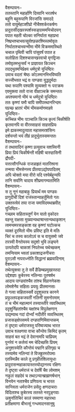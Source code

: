 वैशम्पायनः-  
ततस्तानि महार्हाणि दिव्यानि भरतर्षभ  
बहूनि बहुरूपाणि विरजांसि समाददे  
ततो वायुर्महाञ्शीघ्रो नीचैश्शर्करकर्षणः  
प्रादुरासीद्खरस्पर्शस्सङ्ग्राममभिचोदयन्  
पपात महती चोल्का सनिर्घाता महाप्रभा  
निष्प्रभश्चाभवत्सूर्यश्छन्नरश्मिस्तमोवृतः  
निर्घाताश्चाभवन्भीमा भीमे विक्रममास्थिते  
चचाल पृथिवी चापि पांसुवर्षं पपात ह  
सलोहिता दिशश्चासन्खरवाचो मृगद्विजाः  
तमोवृतमभूत्सर्वं न प्राज्ञायत किञ्चन  
तदद्भुतमभिप्रेक्ष्य धर्मपुत्रो युधिष्ठिरः  
उवाच वदतां श्रेष्ठः कोऽस्मानभिभविष्यति  
सज्जीभवत भद्रं वः पाण्डवा युद्धदुर्मदाः  
यथा रूपाणि पश्यामि सुव्यक्तो नः पराक्रमः  
एवमुक्त्वा ततो राजा वीक्षाञ्चक्रे समन्ततः  
अपश्यमानो भीमं च धर्मपुत्रो युधिष्ठिरः  
ततः कृष्णां यमौ चापि समीपस्थानरिन्दमः  
पप्रच्छ भ्रातरं भीमं भीमकर्माणमाहवे  
युधिष्ठिरः-  
कच्चिन्न भीमः पाञ्चालि किञ्च कृत्यं चिकीर्षति  
कृतवानपि वा वीरस्साहसं साहसप्रियः  
इमे ह्यकस्मादुत्पाता महासमरशंसिनः  
दर्शयन्तो भयं तीव्रं प्रादुर्भूतास्समन्ततः  
वैशम्पायनः-  
तं तथावादिनं कृष्णा प्रत्युवाच यशस्विनी  
प्रिया प्रियं चिकीर्षन्ती महिषी चारुहासिनी  
द्रौपदी-  
यत्तत्सौगन्धिकं राजन्नाहृतं मातरिश्वना  
तन्मया भीमसेनस्य प्रीतयाऽद्योपपादितम्  
अपि चोक्तो मया वीरो यदि पश्येर्बहून्यपि  
तानि सर्वाणि चादाय शीघ्रमागम्यतामिति  
वैशम्पायनः-  
स तु नूनं महाबाहुः प्रियार्थं मम पाण्डवः  
प्रागुदीचीं दिशं राजंस्तान्याहर्तुमितो गतः  
उक्तस्त्वेवं तया राजा यमाविदमथाब्रवीत्  
युधिष्ठिरः-  
गच्छाम सहितास्तूर्णं येन यातो वृकोदरः  
वहन्तु राक्षसा मुख्यान्यथाश्रान्तान्यथाकृशान्  
त्वमप्यमरसङ्काश वह कृष्णां घटोत्कच  
व्यक्तं दूरमितो भीमः प्रविष्ट इति मे मतिः  
चिरं च तस्य कालोऽयं स च वायुसमो जवे  
तरस्वी वैनतेयस्य सदृशो भुवि लङ्घने  
उत्पतेदपि चाकाशं निपतेच्च यथेच्छकम्  
तमन्वियाम भवतां प्रकाशाद्रजनीचराः  
पुराऽसौ नापराध्नोति सिद्धानां ब्रह्मवादिनाम्  
वैशम्पायनः-  
तथेत्युक्त्वा तु ते सर्वे हैडिम्बप्रमुखास्तदा  
उद्देशज्ञाः कुबेरस्य नलिन्याः पुरुषर्षभ  
आदाय पाण्डवांश्चैव तांश्च विप्राननेकशः  
लोमशेनैव सहिताः प्रययुः प्रीतमानसाः  
ते गत्वा सहितास्सर्वे ददृशुस्तत्र कानने  
प्रफुल्लपङ्कजवतीं नलिनीं सुमनोरमाम्  
तं च भीमं महात्मानं तस्यास्तीरे व्यवस्थितम्  
ददृशुर्निहतांश्चैव यक्षांश्च विपुलेक्षणान्  
उद्यम्याथ गदां दोर्भ्यां नदीतीरे व्यवस्थितम्  
प्रजासङ्क्षेपसमये दण्डपाणिमिवान्तकम्  
तं दृष्ट्वा धर्मराजस्तु परिष्वज्याथ भारत  
उवाच श्लक्ष्णया वाचा कौन्तेय किमिदं कृतम्  
साहसं बत भद्रं ते देवानामपि चाप्रियम्  
पुनरेवं न कर्तव्यं मम चेदिच्छसि प्रियम्  
अनुशास्येति कौन्तेयं पद्मानि प्रतिगृह्य च  
तस्यामेव नलिन्यां ते विजह्रुरमरोपमाः  
एतस्मिन्नैव काले तु प्रगृहीतशिलायुधाः  
प्रादुरासन्महाकायास्तस्योद्यानस्य रक्षिणः  
ते दृष्ट्वा धर्मराजं च देवर्षिं चैव लोमशम्  
नकुलं सहदेवं च तथाऽन्यान्ब्राह्मणर्षभान्  
विनयेन नताश्चैव प्रणिपत्य च भारत  
सान्त्विता धर्मराजेन प्रसेदुः क्षणदाचराः  
विदिताश्च कुबेरस्य ततस्ते नरपुङ्गवाः  
ऊषुर्नातिचिरं कालं रममाणा महारथाः  
प्रतीक्षमाणा बीभत्सुं गन्धमादनसानुषु  
